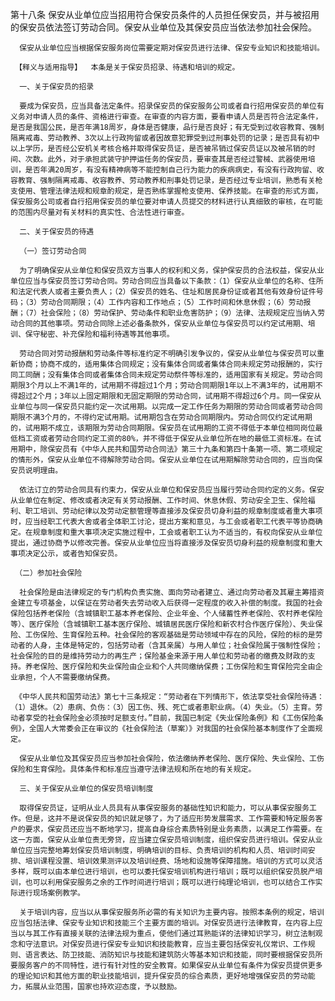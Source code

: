 第十八条  保安从业单位应当招用符合保安员条件的人员担任保安员，并与被招用的保安员依法签订劳动合同。保安从业单位及其保安员应当依法参加社会保险。

      保安从业单位应当根据保安服务岗位需要定期对保安员进行法律、保安专业知识和技能培训。

     【释义与适用指导】  本条是关于保安员招录、待遇和培训的规定。
 
      一、关于保安员的招录

      要成为保安员，应当具备法定条件。招录保安员的保安服务公司或者自行招用保安员的单位有义务对申请人员的条件、资格进行审查。在审查的内容方面，要看申请人员是否符合法定条件，是否是我国公民，是否年满18周岁，身体是否健康，品行是否良好；有无受到过收容教育、强制隔离戒毒、劳动教养、3次以上行政拘留或者因故意犯罪受到过刑事处罚的记录；是否具有初中以上学历，是否经公安机关考核合格并取得保安员证，是否被吊销过保安员证以及被吊销的时间、次数。此外，对于承担武装守护押运任务的保安员，要审查其是否经过警械、武器使用培训，是否年满20周岁，有没有精神病等不能控制自己行为能力的疾病病史，有没有行政拘留、收容教育、强制隔离戒毒、收容教养、劳动教养和刑事处罚记录，是否经过专业培训，熟悉有关枪支使用、管理法律法规和规章酌规定，是否熟练掌握枪支使用、保养技能。在审查的形式方面，保安服务公司或者自行招用保安员的单位要对申请人员提交的材料进行认真细致的审核，在可能的范围内尽量对有关材料的真实性、合法性进行审查。

      二、关于保安员的待遇

      （一）签订劳动合同 

      为了明确保安从业单位和保安员双方当事人的权利和义务，保护保安员的合法权益，保安从业单位应当与保安员签订劳动合同。劳动合同应当具备以下条款：（1）保安从业单位的名称、住所和法定代表人或者主要负责人；（2）保安员的姓名、住址和居民身份证或者其他有效身份证件号码；（3）劳动合同期限；（4）工作内容和工作地点；（5）工作时间和休息休假；（6）劳动报酬；（7）社会保险；（8）劳动保护、劳动条件和职业危害防护；（9）法律、法规规定应当纳入劳动合同的其他事项。劳动合同除上述必备条款外，保安从业单位与保安员可以约定试用期、培训、保守秘密、补充保险和福利待遇等其他事项。 

      劳动合同对劳动报酬和劳动条件等标准约定不明确引发争议的，保安从业单位与保安员可以重新协商；协商不成的，适用集体合同规定；没有集体合同或者集体合同未规定劳动报酬的，实行同工同酬；没有集体合同或者集体合同未规定劳动祭件等标准的，适用国家有关规定。劳动合同期限3个月以上不满1年的，试用期不得超过1个月；劳动合同期限1年以上不满3年的，试用期不得超过2个月；3年以上固定期限和无固定期限的劳动合同，试用期不得超过6个月。同一保安从业单位与同一保安员只能约定一次试用期。以完成一定工作任务为期限的劳动合同或者劳动合同期限不满3个月的，不得约定试用期。试用期包含在劳动合同期限内。劳动合同仅约定试用期的，试用期不成立，该期限为劳动合同期限。保安员在试用期的工资不得低于本单位相同岗位最低档工资或者劳动合同约定工资的80%，并不得低于保安从业单位所在地的最低工资标准。在试用期中，除保安员有《中华人民共和国劳动合同法》第三十九条和第四十条第一项、第二项规定的情形外，保安从业单位不得解除劳动合同。保安从业单位在试用期解除劳动合同的，应当向保安员说明理由。

      依法订立的劳动合同具有约束力，保安从业单位和保安员应当履行劳动合同约定的义务。保安从业单位在制定、修改或者决定有关劳动报酬、工作时间、休息休假、劳动安全卫生、保险福利、职工培训、劳动纪律以及劳动定额管理等直接涉及保安员切身利益的规章制度或者重大事项时，应当经职工代表大舍或者全体职工讨沦，提出方案和意见，与工会或者职工代表平等协商确定。在规章制度和重大事项决定实施过程中，工会或者职工认为不适当的，有权向保安从业单位提出，通过协商予以修改完善。保安从业单位应当将直接涉及保安员切身利益的规章制度和重大事项决定公示，或者告知保安员。 

     （二）参加社会保险
 
      社会保险是由法律规定的专门机构负责实施、面向劳动者建立、通过向劳动者及其雇主筹措资金建立专项基金，以保证在劳动者失去劳动收入后获得一定程度的收入补偿的制度。我国的社会保险包括养老保险（含城镇职工基本养老保险、企业年金、个人储蓄性养老保险、农村养老保险等）、医疗保险（含城镇职工基本医疗保险、城镇居民医疗保险和新农村合作医疗保险）、失业保险、工伤保险、生育保险五种。社会保险的客观基础是劳动领域中存在的风险，保险的标的是劳动者的人身，主体是特定的，包括劳动者（含其亲属）与用人单位；社会保险属于强制性保险；社会保险的目的是维持劳动力的再生产；保险基金来源于用人单位和劳动者的缴费及财政的支持。养老保险、医疗保险和失业保险由企业和个人共同缴纳保费；工伤保险和生育保险完全由企业承担，个人不需要缴纳保费。
 
     《中华人民共和国劳动法》第七十三条规定：“劳动者在下列情形下，依法享受社会保险待遇：（1）退休。（2）患病、负伤：（3）因工伤、残、死亡或者患职业病。（4）失业。（5）主育。劳动者享受的社会保险金必须按时足额支付。”目前，我国已制定《失业保险条例》和《工伤保险条例》，全国人大常委会正在审议的《社会保险法（草案）》对我国的社会保险基本制度作了全面规定。 

      保安从业单位及其保安员应当参加社会保险，依法缴纳养老保险、医疗保险、失业保险、工伤保险和生育保险。具体条件和标准应当遵守法律法规和所在地的有关规定。 

      三、关于保安从业单位的保安员培训制度 

      取得保安员证，证明从业人员具有从事保安服务的基础性知识和能力，可以从事保安服务工作。但是，这并不是说保安员的知识就足够了，为了适应形势发展需求、工作需要和特定服务客户的要求，保安员还应当不断地学习，提高自身综合素质特别是业务素质，以满足工作需要。在这一方面，保安从业单位责无旁贷，应当建立保安员培训制度，组织保安员进行培训。保安从业单位应当完整地筹划保安员培训制度，明确培训的目标、负责培训的机构和人员、培训时间安排、培训课程没置、培训效果测评以及培训经费、场地和设施等保障措施。培训的方式可以灵活多样，既可以由本单位进行培训，也可以委托保安培训机构进行培训；既可以组织保安员脱产培训，也可以利用保安服务之余的工作时间进行培训；既可以进行纯理论培训，也可以结合工作实际进行现场案例教学。 

      关于培训内容，应当以从事保安服务所必需的有关知识为主要内容。按照本条例的规定，培训应当包括法律、保安专业知识和技能三个主要方面的培训。对保安员进行法律教育，在内容上应当以与其工作有直接关联的法律法规为重点，使他们通过耳熟能详的法律知识学习，树立法制观念和守法意识。对保安员进行保安专业知识和技能教育，应当主要包括保安礼仪常识、工作规则、语言表达、防卫技能、消防知识与技能和建筑防火等基本知识和技能，同时要根据保安员所要服务客户的不同特性，进行有针对性的安全教育。如果保安从业单位有条件为保安员提供更多的理论知识和其他方面的职业技能培训，提升保安员的综合素质，更好地增强保安员的劳动能力，拓展从业范围，国家也持欢迎态度，予以鼓励。 